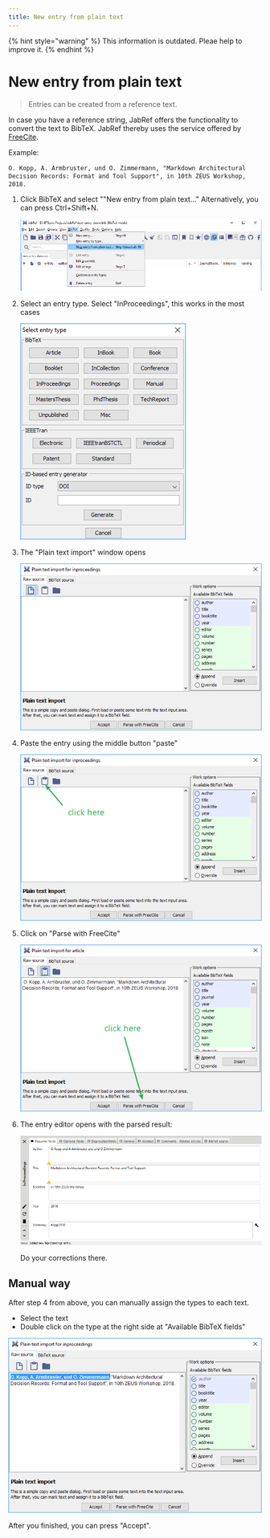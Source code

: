 ```yaml
---
title: New entry from plain text
---
```

{% hint style="warning" %}
This information is outdated. Pleae help to improve it.
{% endhint %}

# New entry from plain text

> Entries can be created from a reference text.

In case you have a reference string, JabRef offers the functionality to convert the text to BibTeX. JabRef thereby uses the service offered by [FreeCite](http://freecite.library.brown.edu/).

Example:

```text
O. Kopp, A. Armbruster, und O. Zimmermann, "Markdown Architectural Decision Records: Format and Tool Support", in 10th ZEUS Workshop, 2018.
```

1. Click BibTeX and select ""New entry from plain text..." Alternatively, you can press Ctrl+Shift+N.

   ![Select entry type](../../.gitbook/assets/step1.png)

2. Select an entry type. Select "InProceedings", this works in the most cases

   ![entry type selection](../../.gitbook/assets/step2.png)

3. The "Plain text import" window opens

   ![plain text import](../../.gitbook/assets/step3.png)

4. Paste the entry using the middle button "paste"

   ![paste](../../.gitbook/assets/step4.png)

5. Click on "Parse with FreeCite"

   ![paste](../../.gitbook/assets/step5.png)

6. The entry editor opens with the parsed result:

   ![parsed result](../../.gitbook/assets/step6.png)

   Do your corrections there.

## Manual way

After step 4 from above, you can manually assign the types to each text.

* Select the text
* Double click on the type at the right side at "Available BibTeX fields"

![manual](../../.gitbook/assets/manual.png)

After you finished, you can press "Accept".

